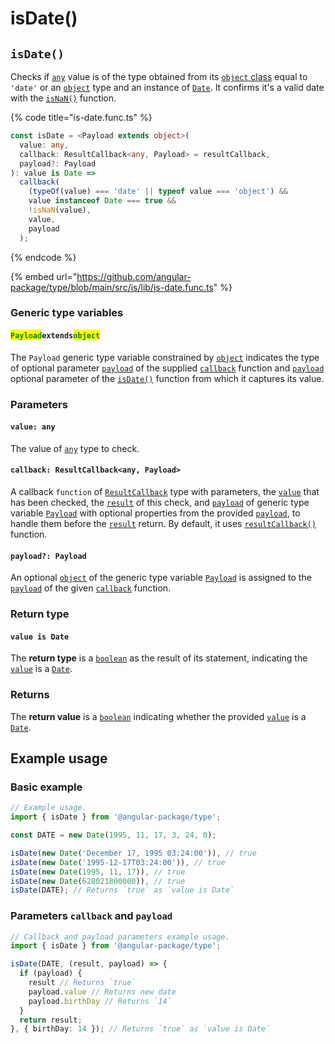 # isDate()

## `isDate()`

Checks if [`any`](https://www.typescriptlang.org/docs/handbook/2/everyday-types.html#any) value is of the type obtained from its [`object` class](https://developer.mozilla.org/en-US/docs/Web/JavaScript/Reference/Global\_Objects/Object/toString#using\_tostring\_to\_detect\_object\_class) equal to `'date'` or an [`object`](https://developer.mozilla.org/en-US/docs/Web/JavaScript/Reference/Global\_Objects/Object) type and an instance of [`Date`](https://developer.mozilla.org/en-US/docs/Web/JavaScript/Reference/Global\_Objects/Date). It confirms it's a valid date with the [`isNaN()`](https://developer.mozilla.org/en-US/docs/Web/JavaScript/Reference/Global\_Objects/isNaN) function.

{% code title="is-date.func.ts" %}
```typescript
const isDate = <Payload extends object>(
  value: any,
  callback: ResultCallback<any, Payload> = resultCallback,
  payload?: Payload
): value is Date =>
  callback(
    (typeOf(value) === 'date' || typeof value === 'object') &&
    value instanceof Date === true &&
    !isNaN(value),
    value,
    payload
  );
```
{% endcode %}

{% embed url="https://github.com/angular-package/type/blob/main/src/is/lib/is-date.func.ts" %}

### Generic type variables

#### <mark style="color:green;">**`Payload`**</mark>**`extends`**<mark style="color:green;">**`object`**</mark>

The `Payload` generic type variable constrained by [`object`](https://www.typescriptlang.org/docs/handbook/basic-types.html#object) indicates the type of optional parameter [`payload`](../types/resultcallback.md#payload-payload) of the supplied [`callback`](isdate.md#callback-resultcallback-less-than-any-payload-greater-than) function and [`payload`](isdate.md#payload-payload) optional parameter of the [`isDate()`](isdate.md#isdate) function from which it captures its value.

### Parameters

#### `value: any`

The value of [`any`](https://www.typescriptlang.org/docs/handbook/2/everyday-types.html#any) type to check.

#### `callback: ResultCallback<any, Payload>`

A callback `function` of [`ResultCallback`](../types/resultcallback.md) type with parameters, the [`value`](isdate.md#value-any) that has been checked, the [`result`](../types/resultcallback.md#result-boolean) of this check, and [`payload`](../types/resultcallback.md#payload-payload) of generic type variable [`Payload`](isdate.md#payloadextendsobject) with optional properties from the provided [`payload`](isdate.md#payload-payload), to handle them before the [`result`](../types/resultcallback.md#result-boolean) return. By default, it uses [`resultCallback()`](../helper/resultcallback.md) function.

#### `payload?: Payload`

An optional [`object`](https://developer.mozilla.org/en-US/docs/Web/JavaScript/Reference/Global\_Objects/Object) of the generic type variable [`Payload`](isdate.md#payloadextendsobject) is assigned to the [`payload`](../types/resultcallback.md#payload-payload) of the given [`callback`](isdate.md#callback-resultcallback-less-than-any-payload-greater-than) function.

### Return type

#### `value is Date`

The **return type** is a [`boolean`](https://www.typescriptlang.org/docs/handbook/basic-types.html#boolean) as the result of its statement, indicating the [`value`](isdate.md#value-any) is a [`Date`](https://developer.mozilla.org/en-US/docs/Web/JavaScript/Reference/Global\_Objects/Date).

### Returns

The **return value** is a [`boolean`](https://developer.mozilla.org/en-US/docs/Web/JavaScript/Reference/Global\_Objects/Boolean) indicating whether the provided [`value`](isdate.md#value-any) is a [`Date`](https://developer.mozilla.org/en-US/docs/Web/JavaScript/Reference/Global\_Objects/Date).

## Example usage

### Basic example

```typescript
// Example usage.
import { isDate } from '@angular-package/type';

const DATE = new Date(1995, 11, 17, 3, 24, 0);

isDate(new Date('December 17, 1995 03:24:00')), // true
isDate(new Date('1995-12-17T03:24:00')), // true
isDate(new Date(1995, 11, 17)), // true
isDate(new Date(628021800000)), // true
isDate(DATE); // Returns `true` as `value is Date`
```

### Parameters `callback` and `payload`

```typescript
// Callback and payload parameters example usage.
import { isDate } from '@angular-package/type';

isDate(DATE, (result, payload) => {
  if (payload) {
    result // Returns `true`
    payload.value // Returns new date
    payload.birthDay // Returns `14`
  }
  return result;
}, { birthDay: 14 }); // Returns `true` as `value is Date`
```
